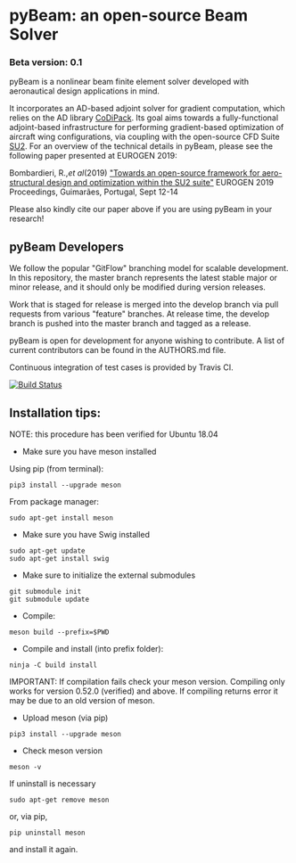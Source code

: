 # pyBeam: an open-source Beam Solver
### Beta version: 0.1

pyBeam is a nonlinear beam finite element solver developed with aeronautical design applications in mind.

It incorporates an AD-based adjoint solver for gradient computation, which relies on the AD library [CoDiPack](https://www.scicomp.uni-kl.de/codi/). Its goal aims towards a fully-functional adjoint-based infrastructure for performing gradient-based optimization of aircraft wing configurations, via coupling with the open-source CFD Suite [SU2](https://su2code.github.io). For an overview of the technical details in pyBeam, please see the following paper presented at EUROGEN 2019:

Bombardieri, R.,_et al_(2019) ["Towards an open-source framework for aero-structural design and optimization within the SU2 suite"](https://www.researchgate.net/publication/335972259_Towards_an_open-source_framework_for_aero-structural_design_and_optimization_within_the_SU2_suite) EUROGEN 2019 Proceedings, Guimarães, Portugal, Sept 12-14

Please also kindly cite our paper above if you are using pyBeam in your research!

## pyBeam Developers

We follow the popular "GitFlow" branching model for scalable development. In this repository, the master branch represents the latest stable major or minor release, and it should only be modified during version releases.

Work that is staged for release is merged into the develop branch via pull requests from various "feature" branches. At release time, the develop branch is pushed into the master branch and tagged as a release.

pyBeam is open for development for anyone wishing to contribute. A list of current contributors can be found in the AUTHORS.md file.

Continuous integration of test cases is provided by Travis CI.

[![Build Status](https://travis-ci.com/pyBeam/pyBeam.svg?branch=develop)](https://travis-ci.com/pyBeam/pyBeam)

## Installation tips:

NOTE: this procedure has been verified for Ubuntu 18.04

- Make sure you have meson installed

 Using pip (from terminal):
```
pip3 install --upgrade meson
```

From package manager:
```
sudo apt-get install meson
```

- Make sure you have Swig installed
```
sudo apt-get update
sudo apt-get install swig
```

- Make sure to initialize the external submodules
```
git submodule init
git submodule update
```

- Compile:
```
meson build --prefix=$PWD
```

- Compile and install (into prefix folder):
```
ninja -C build install
```

IMPORTANT: If compilation fails check your meson version. Compiling only works for version 0.52.0 (verified) and above. 
If compiling returns error it may be due to an old version of meson.

- Upload meson (via pip)
```
pip3 install --upgrade meson
```

- Check meson version
```
meson -v
```

If uninstall is necessary
```
sudo apt-get remove meson
```
or, via pip,
```
pip uninstall meson
```
and install it again.

